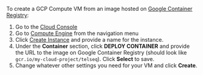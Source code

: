 To create a GCP Compute VM from an image hosted on [Google Container Registry](https://cloud.google.com/container-registry/):
1. Go to the [Cloud Console](https://console.cloud.google.com)
2. Go to [Compute Engine](https://console.cloud.google.com/compute) from the navigation menu
3. Click [Create Instance](https://console.cloud.google.com/compute/instancesAdd?project=gbsc-gcp-project-mvp-dev)
   and provide a name for the instance.
4. Under the **Container** section, click **DEPLOY CONTAINER** and provide the
   URL to the image on Google Container Registry (should look like
   `gcr.io/my-cloud-project/telseq`). Click **Select** to save.
5. Change whatever other settings you need for your VM and click **Create**.
